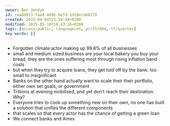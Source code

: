 ```yaml
---
owner: Ben Jendyk
id: caa8d013-fae4-4496-befd-1d18eca601f8
created: 2025-04-04T23:59:58+0200
modified: 2025-05-16T18:43:26+0200
tags: [access/public, language/en, pr/25/084, tf/quarter]
key-words: []
---
```


- Forgotten climate actor making up 99.8% of all businesses
- small and medium sized business are your local bakery you buy your bread, they are the ones suffering most through rising inflation band costs
- but when they try to acquire loans, they get told off by the bank: too small to insignificant 
- Banks on the other hand actually want to scale their their portfolio, either own set goals, or government
- Trillions at evening mobilised, and yet don't reach their destination. Why?
- Everyone tries to cook up something new on their own, no one has built a solution that unifies the different components
- that scales so that every actor has the chance of getting a green loan
- We connect banks and Ames 